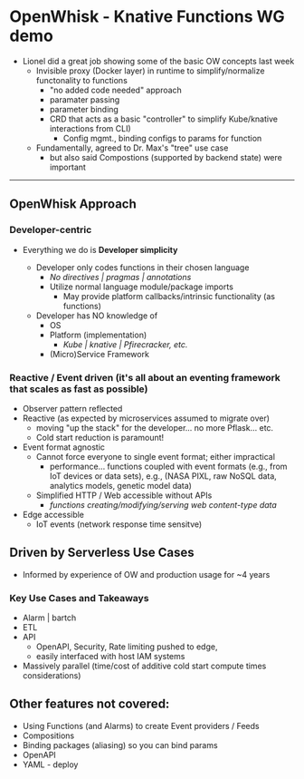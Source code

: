 # OpenWhisk - Knative Functions WG demo

- Lionel did a great job showing some of the basic OW concepts last week
   - Invisible proxy (Docker layer) in runtime to simplify/normalize functonality to functions
      - "no added code needed" approach
      - paramater passing
      - parameter binding
      - CRD that acts as a basic "controller" to simplify Kube/knative interactions from CLI)
        - Config mgmt., binding configs to params for function
    - Fundamentally, agreed to Dr. Max's "tree" use case
      - but also said Compostions (supported by backend state) were important

---

## OpenWhisk Approach

### Developer-centric

- Everything we do is **Developer simplicity**

  - Developer only codes functions in their chosen language
     - _No directives | pragmas | annotations_
     - Utilize normal language module/package imports
        - May provide platform callbacks/intrinsic functionality (as functions)
  - Developer has NO knowledge of
     - OS
     - Platform (implementation)
        - _Kube | knative | Pfirecracker, etc._
     - (Micro)Service Framework


### Reactive / Event driven (it's all about an eventing framework that scales as fast as possible)

   - Observer pattern reflected
   - Reactive (as expected by microservices assumed to migrate over)
      - moving "up the stack" for the developer... no more Pflask... etc.
      - Cold start reduction is paramount!
   - Event format agnostic
      - Cannot force everyone to single event format; either impractical
        - performance... functions coupled with event formats (e.g., from IoT devices or data sets), e.g., (NASA PIXL, raw NoSQL data, analytics models, genetic model data)
      - Simplified HTTP / Web accessible without APIs
        - _functions creating/modifying/serving web content-type data_
   - Edge accessible
      - IoT events (network response time sensitve)

## Driven by Serverless Use Cases

   - Informed by experience of OW and production usage for ~4 years

### Key Use Cases and Takeaways

   - Alarm | bartch
   - ETL
   - API
        - OpenAPI, Security, Rate limiting pushed to edge,
        - easily interfaced with host IAM systems
   - Massively parallel (time/cost of additive cold start compute times considerations)

## Other features not covered:

- Using Functions (and Alarms) to create Event providers / Feeds
- Compositions
- Binding packages (aliasing) so you can bind params
- OpenAPI
- YAML - deploy



